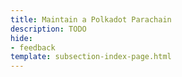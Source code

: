 ```yaml
---
title: Maintain a Polkadot Parachain
description: TODO
hide: 
- feedback
template: subsection-index-page.html
---
```


